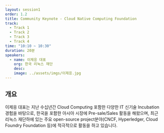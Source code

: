 ```yaml
---
layout: session1
order: 1.2
title: Community Keynote - Cloud Native Computing Foundation
track:
  - Track 1
  - Track 2
  - Track 3
  - Track 4
time: "10:10 ~ 10:30"
duration: 20분
speakers:
  - name: 이제응 대표
    org: 한국 리눅스 재단
    desc: 
    image: ../assets/imgs/이제응.jpg
---
```


## 개요

이제응 대표는 지난 수십년간 Cloud Computing 포함한 다양한 IT 신기술 Incubation 경험을 바탕으로, 한국을 포함한 아시아 시장에 Pre-sale/Sales 활동을 해왔으며, 최근 리눅스 재단하에 있는 주요 open-source project분야(CNCF, Hyperledger, Cloud Foundry Foundation 등)에 적극적으로 활동을 하고 있습니다.